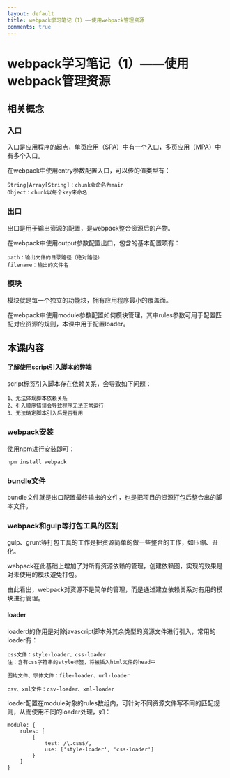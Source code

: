 ```yaml
---
layout: default
title: webpack学习笔记（1）——使用webpack管理资源
comments: true
---
```


# webpack学习笔记（1）——使用webpack管理资源

## 相关概念

### 入口
入口是应用程序的起点，单页应用（SPA）中有一个入口，多页应用（MPA）中有多个入口。

在webpack中使用entry参数配置入口，可以传的值类型有：

```
String|Array[String]：chunk会命名为main
Object：chunk以每个key来命名
```

### 出口
出口是用于输出资源的配置，是webpack整合资源后的产物。

在webpack中使用output参数配置出口，包含的基本配置项有：

```
path：输出文件的目录路径（绝对路径）
filename：输出的文件名
```

### 模块
模块就是每一个独立的功能块，拥有应用程序最小的覆盖面。

在webpack中使用module参数配置如何模块管理，其中rules参数可用于配置匹配对应资源的规则，本课中用于配置loader。


## 本课内容

#### 了解使用script引入脚本的弊端

script标签引入脚本存在依赖关系，会导致如下问题：

```
1、无法体现脚本依赖关系
2、引入顺序错误会导致程序无法正常运行
3、无法确定脚本引入后是否有用
```

### webpack安装
使用npm进行安装即可：

```
npm install webpack
```

### bundle文件
bundle文件就是出口配置最终输出的文件，也是把项目的资源打包后整合出的脚本文件。

### webpack和gulp等打包工具的区别
gulp、grunt等打包工具的工作是把资源简单的做一些整合的工作，如压缩、丑化。

webpack在此基础上增加了对所有资源依赖的管理，创建依赖图，实现的效果是对未使用的模块避免打包。

由此看出，webpack对资源不是简单的管理，而是通过建立依赖关系对有用的模块进行管理。

#### loader

loaderd的作用是对除javascript脚本外其余类型的资源文件进行引入，常用的loader有：

```
css文件：style-loader、css-loader
注：含有css字符串的style标签，将被插入html文件的head中

图片文件、字体文件：file-loader、url-loader

csv、xml文件：csv-loader、xml-loader
```

loader配置在module对象的rules数组内，可针对不同资源文件写不同的匹配规则，从而使用不同的loader处理，如：

```
module: {
	rules: [
		{
			test: /\.css$/,
			use: ['style-loader', 'css-loader']
		}
	]
}
```